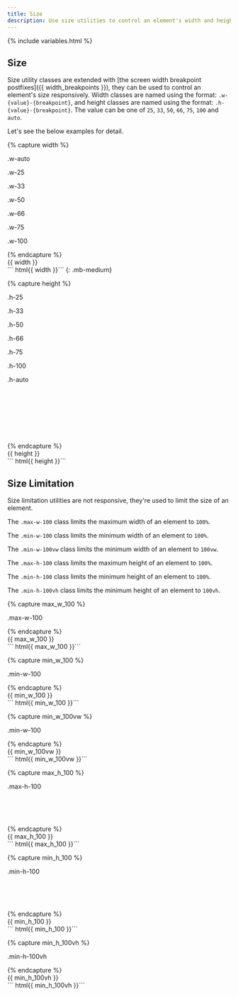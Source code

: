 ```yaml
---
title: Size
description: Use size utilities to control an element's width and height responsively.
---
```



{% include variables.html %}


## Size

Size utility classes are extended with [the screen width breakpoint postfixes]({{ width_breakpoints }}), they can be used to control an element's size responsively. Width classes are named using the format: `.w-{value}-{breakpoint}`, and height classes are named using the format: `.h-{value}-{breakpoint}`. The value can be one of `25`, `33`, `50`, `66`, `75`, `100` and `auto`.

Let's see the below examples for detail.

{% capture width %}
<div class="bc-dark">
  <p class="w-auto px-small d-inline-block va-top bc-primary c-light">.w-auto</p>
  <p class="w-25 px-small bc-danger c-light">.w-25</p>
  <p class="w-33 px-small bc-primary c-light">.w-33</p>
  <p class="w-50 px-small bc-danger c-light">.w-50</p>
  <p class="w-66 px-small bc-primary c-light">.w-66</p>
  <p class="w-75 px-small bc-danger c-light">.w-75</p>
  <p class="w-100 px-small bc-primary c-light">.w-100</p>
</div>
{% endcapture %}
<div class="example">
  {{ width }}
</div>
``` html{{ width }}```
{: .mb-medium}

{% capture height %}
<div class="d-flex bc-dark" style="height: 21rem">
  <p class="h-25 px-tiny bc-primary c-light">.h-25</p>
  <p class="h-33 px-tiny bc-danger c-light">.h-33</p>
  <p class="h-50 px-tiny bc-primary c-light">.h-50</p>
  <p class="h-66 px-tiny bc-danger c-light">.h-66</p>
  <p class="h-75 px-tiny bc-primary c-light">.h-75</p>
  <p class="h-100 px-tiny bc-danger c-light">.h-100</p>
  <p class="h-auto px-tiny bc-primary c-light">.h-auto</p>
</div>
{% endcapture %}
<div class="example">
  {{ height }}
</div>
``` html{{ height }}```



## Size Limitation

Size limitation utilities are not responsive, they're used to limit the size of an element.

The `.max-w-100` class limits the maximum width of an element to `100%`.

The `.min-w-100` class limits the minimum width of an element to `100%`.

The `.min-w-100vw` class limits the minimum width of an element to `100vw`.

The `.max-h-100` class limits the maximum height of an element to `100%`.

The `.min-h-100` class limits the minimum height of an element to `100%`.

The `.min-h-100vh` class limits the minimum height of an element to `100vh`.




{% capture max_w_100 %}
<div class="bc-dark">
  <p style="width: 200%" class="max-w-100 px-small bc-primary c-light">.max-w-100</p>
</div>
{% endcapture %}
<div class="example">
  {{ max_w_100 }}
</div>
``` html{{ max_w_100 }}```

{% capture min_w_100 %}
<div class="bc-dark">
  <p style="width: 20%" class="min-w-100 px-small bc-primary c-light">.min-w-100</p>
</div>
{% endcapture %}
<div class="example">
  {{ min_w_100 }}
</div>
``` html{{ min_w_100 }}```

{% capture min_w_100vw %}
<div class="bc-dark">
  <p style="width: 20%" class="min-w-100vw px-small bc-primary c-light">.min-w-100</p>
</div>
{% endcapture %}
<div class="example">
  {{ min_w_100vw }}
</div>
``` html{{ min_w_100vw }}```


{% capture max_h_100 %}
<div class="bc-dark" style="height: 6rem">
  <p style="height: 200%" class="max-h-100 px-small bc-primary c-light">.max-h-100</p>
</div>
{% endcapture %}
<div class="example">
  {{ max_h_100 }}
</div>
``` html{{ max_h_100 }}```


{% capture min_h_100 %}
<div class="bc-dark" style="height: 6rem">
  <p class="min-h-100 px-small bc-primary c-light">.min-h-100</p>
</div>
{% endcapture %}
<div class="example">
  {{ min_h_100 }}
</div>
``` html{{ min_h_100 }}```

{% capture min_h_100vh %}
<div class="bc-dark">
  <p class="min-h-100vh px-small bc-primary c-light">.min-h-100vh</p>
</div>
{% endcapture %}
<div class="example">
  {{ min_h_100vh }}
</div>
``` html{{ min_h_100vh }}```

